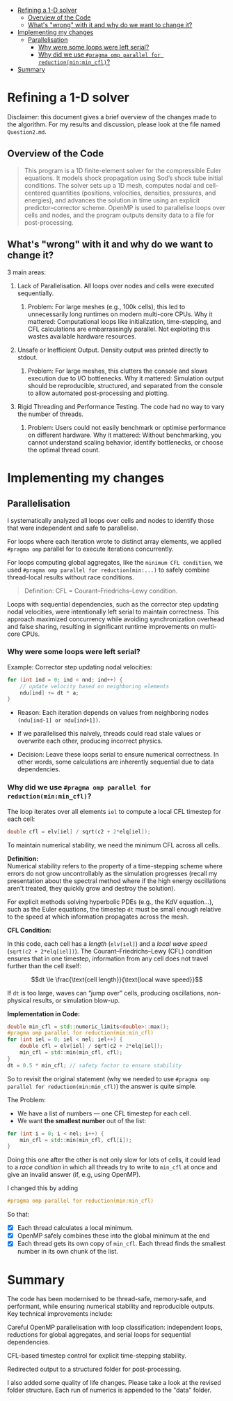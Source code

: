 - [Refining a 1-D solver](#refining-a-1-d-solver)
  - [Overview of the Code](#overview-of-the-code)
  - [What's "wrong" with it and why do we want to change it?](#whats-wrong-with-it-and-why-do-we-want-to-change-it)
- [Implementing my changes](#implementing-my-changes)
  - [Parallelisation](#parallelisation)
    - [Why were some loops were left serial?](#why-were-some-loops-were-left-serial)
    - [Why did we use `#pragma omp parallel for reduction(min:min_cfl)`?](#why-did-we-use-pragma-omp-parallel-for-reductionminmin_cfl)
- [Summary](#summary)



# Refining a 1-D solver

Disclaimer: this document gives a brief overview of the changes made to the algorithm. For my results and discussion, please look at the file named `Question2.md`.

## Overview of the Code

> This program is a 1D finite-element solver for the compressible Euler equations. It models shock propagation using Sod’s shock tube initial conditions. The solver sets up a 1D mesh, computes nodal and cell-centered quantities (positions, velocities, densities, pressures, and energies), and advances the solution in time using an explicit predictor–corrector scheme. OpenMP is used to parallelise loops over cells and nodes, and the program outputs density data to a file for post-processing.


## What's "wrong" with it and why do we want to change it? 

3 main areas: 

1. Lack of Parallelisation. All loops over nodes and cells were executed sequentially.  
   1. Problem: For large meshes (e.g., 100k cells), this led to unnecessarily long runtimes on modern multi-core CPUs. Why it mattered: Computational loops like initialization, time-stepping, and CFL calculations are embarrassingly parallel. Not exploiting this wastes available hardware resources.

1. Unsafe or Inefficient Output. Density output was printed directly to stdout. 
   1. Problem: For large meshes, this clutters the console and slows execution due to I/O bottlenecks. Why it mattered: Simulation output should be reproducible, structured, and separated from the console to allow automated post-processing and plotting.

1. Rigid Threading and Performance Testing. The code had no way to vary the number of threads. 
   1. Problem: Users could not easily benchmark or optimise performance on different hardware. Why it mattered: Without benchmarking, you cannot understand scaling behavior, identify bottlenecks, or choose the optimal thread count.

# Implementing my changes

## Parallelisation

I systematically analyzed all loops over cells and nodes to identify those that were independent and safe to parallelise. 

For loops where each iteration wrote to distinct array elements, we applied `#pragma omp` parallel for to execute iterations concurrently. 

For loops computing global aggregates, like the `minimum CFL condition`, we used `#pragma omp parallel for reduction(min:...)` to safely combine thread-local results without race conditions. 

> Definition: 
> CFL = Courant–Friedrichs–Lewy condition.

Loops with sequential dependencies, such as the corrector step updating nodal velocities, were intentionally left serial to maintain correctness. This approach maximized concurrency while avoiding synchronization overhead and false sharing, resulting in significant runtime improvements on multi-core CPUs.


### Why were some loops were left serial?

Example: Corrector step updating nodal velocities:

```c++
for (int ind = 0; ind < nnd; ind++) {
    // update velocity based on neighboring elements
    ndu[ind] += dt * a;
}
```

- Reason: Each iteration depends on values from neighboring nodes `(ndu[ind-1] or ndu[ind+1])`.

- If we parallelised this naively, threads could read stale values or overwrite each other, producing incorrect physics.

- Decision: Leave these loops serial to ensure numerical correctness. In other words, some calculations are inherently sequential due to data dependencies.

### Why did we use `#pragma omp parallel for reduction(min:min_cfl)`?

The loop iterates over all elements `iel` to compute a local CFL timestep for each cell:

```c++
double cfl = elv[iel] / sqrt(c2 + 2*elq[iel]);
```

To maintain numerical stability, we need the minimum CFL across all cells.

**Definition:**  
Numerical stability refers to the property of a time-stepping scheme where errors do not grow uncontrollably as the simulation progresses (recall my presentation about the spectral method where if the high energy oscillations aren't treated, they quickly grow and destroy the solution). 

For explicit methods solving hyperbolic PDEs (e.g., the KdV equation...), such as the Euler equations, the timestep `dt` must be small enough relative to the speed at which information propagates across the mesh.

**CFL Condition:**  

In this code, each cell has a *length* (`elv[iel]`) and a *local wave speed* (`sqrt(c2 + 2*elq[iel])`). The Courant–Friedrichs–Lewy (CFL) condition ensures that in one timestep, information from any cell does not travel further than the cell itself:


$$dt \le \frac{\text{cell length}}{\text{local wave speed}}$$


If `dt` is too large, waves can “jump over” cells, producing oscillations, non-physical results, or simulation blow-up.

**Implementation in Code:**

```cpp
double min_cfl = std::numeric_limits<double>::max();
#pragma omp parallel for reduction(min:min_cfl)
for (int iel = 0; iel < nel; iel++) {
    double cfl = elv[iel] / sqrt(c2 + 2*elq[iel]);
    min_cfl = std::min(min_cfl, cfl);
}
dt = 0.5 * min_cfl; // safety factor to ensure stability
```

So to revisit the original statement (why we needed to use `#pragma omp parallel for reduction(min:min_cfl)`) the answer is quite simple.

The Problem: 

- We have a list of numbers — one CFL timestep for each cell.  
- We want **the smallest number** out of the list:

```cpp
for (int i = 0; i < nel; i++) {
    min_cfl = std::min(min_cfl, cfl[i]);
}
```

Doing this one after the other is not only slow for lots of cells, it could lead to a *race condition* in which all threads try to write to `min_cfl` at once and give an invalid answer (if, e.g, using OpenMP).

I changed this by adding 

```c++
#pragma omp parallel for reduction(min:min_cfl)
```
So that:
- [x] Each thread calculates a local minimum.
- [x] OpenMP safely combines these into the global minimum at the end
- [x] Each thread gets its own copy of `min_cfl`. Each thread finds the smallest number in its own chunk of the list.

# Summary 


The code has been modernised to be thread-safe, memory-safe, and performant, while ensuring numerical stability and reproducible outputs. Key technical improvements include:

Careful OpenMP parallelisation with loop classification: independent loops, reductions for global aggregates, and serial loops for sequential dependencies.

CFL-based timestep control for explicit time-stepping stability.

Redirected output to a structured folder for post-processing.

I also added some quality of life changes. Please take a look at the revised folder structure. Each run of numerics is appended to the "data" folder. 